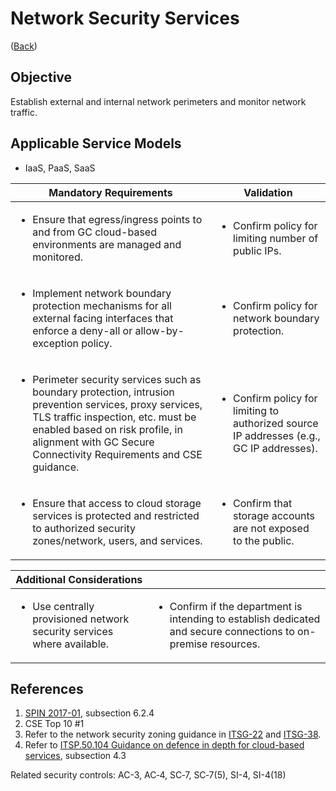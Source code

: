 # Network Security Services

([Back](../README.md))

## Objective

Establish external and internal network perimeters and monitor network traffic.

## Applicable Service Models

- IaaS, PaaS, SaaS

| Mandatory Requirements                                                                                                                                                                                                                                                           | Validation                                                                                               |
| -------------------------------------------------------------------------------------------------------------------------------------------------------------------------------------------------------------------------------------------------------------------------------- | -------------------------------------------------------------------------------------------------------- |
| <ul><li>Ensure that egress/ingress points to and from GC cloud-based environments are managed and monitored.</li></ul>                                                                                                                                                           | <ul><li>Confirm policy for limiting number of public IPs.</li></ul>                                      |
| <ul><li>Implement network boundary protection mechanisms for all external facing interfaces that enforce a deny-all or allow-by-exception policy.</li></ul>                                                                                                                      | <ul><li>Confirm policy for network boundary protection.</li></ul>                                        |
| <ul><li>Perimeter security services such as boundary protection, intrusion prevention services, proxy services, TLS traffic inspection, etc. must be enabled based on risk profile, in alignment with GC Secure Connectivity Requirements and CSE guidance.</li></ul> | <ul><li>Confirm policy for limiting to authorized source IP addresses (e.g., GC IP addresses).</li></ul> |
| <ul><li>Ensure that access to cloud storage services is protected and restricted to authorized security zones/network, users, and services.</li></ul>                                                                                                                            | <ul><li>Confirm that storage accounts are not exposed to the public.</li></ul>                           |

| Additional Considerations                                                              |                                                                                                                                 |
| -------------------------------------------------------------------------------------- | ------------------------------------------------------------------------------------------------------------------------------- |
| <ul><li>Use centrally provisioned network security services where available.</li></ul> | <ul><li>Confirm if the department is intending to establish dedicated and secure connections to on-premise resources.</li></ul> |

## References

1. [SPIN 2017-01](https://www.canada.ca/en/treasury-board-secretariat/services/access-information-privacy/security-identity-management/direction-secure-use-commercial-cloud-services-spin.html), subsection 6.2.4
2. CSE Top 10 #1
3. Refer to the network security zoning guidance in [ITSG-22](https://cyber.gc.ca/en/guidance/baseline-security-requirements-network-security-zones-government-canada-itsg-22) and [ITSG-38](https://cyber.gc.ca/en/guidance/network-security-zoning-design-considerations-placement-services-within-zones-itsg-38).
4. Refer to [ITSP.50.104 Guidance on defence in depth for cloud-based services](https://cyber.gc.ca/en/guidance/itsp50104-guidance-defence-depth-cloud-based-services), subsection 4.3

Related security controls: AC-3, AC‑4, SC‑7, SC‑7(5), SI-4, SI-4(18)
